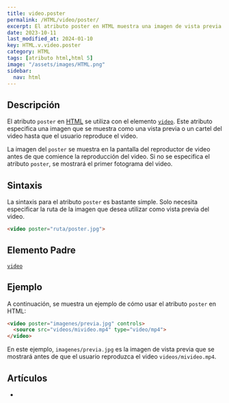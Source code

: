 ```yaml
---
title: video.poster
permalink: /HTML/video/poster/
excerpt: El atributo poster en HTML muestra una imagen de vista previa del video. Se usa con el elemento video.
date: 2023-10-11
last_modified_at: 2024-01-10
key: HTML.v.video.poster
category: HTML
tags: [atributo html,html 5]
image: "/assets/images/HTML.png"
sidebar:
  nav: html
---
```


## Descripción


El atributo `poster` en [HTML](https://www.manualweb.net/html/) se utiliza con el elemento [`video`](https://www.w3api.com/HTML/video/). Este atributo especifica una imagen que se muestra como una vista previa o un cartel del video hasta que el usuario reproduce el video.


La imagen del `poster` se muestra en la pantalla del reproductor de video antes de que comience la reproducción del video. Si no se especifica el atributo `poster`, se mostrará el primer fotograma del video.


## Sintaxis


La sintaxis para el atributo `poster` es bastante simple. Solo necesita especificar la ruta de la imagen que desea utilizar como vista previa del video.


```html
<video poster="ruta/poster.jpg">

```


## Elemento Padre


[`video`](https://www.w3api.com/HTML/video/)


## Ejemplo


A continuación, se muestra un ejemplo de cómo usar el atributo `poster` en HTML:


```html
<video poster="imagenes/previa.jpg" controls>
  <source src="videos/mivideo.mp4" type="video/mp4">
</video>

```


En este ejemplo, `imagenes/previa.jpg` es la imagen de vista previa que se mostrará antes de que el usuario reproduzca el video `videos/mivideo.mp4`.


## Artículos

- 

